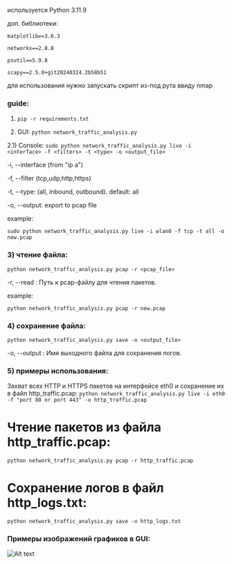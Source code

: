 используется Python 3.11.9

доп. библиотеки:

```
matplotlib==3.6.3

networkx==2.8.8

psutil==5.9.8

scapy==2.5.0+git20240324.2b58b51
```

для использования нужно запускать скрипт из-под рута ввиду nmap

### guide:

1) ```pip -r requirements.txt```
   
2) GUI: ```python network_traffic_analysis.py```
   
2.1) Console: `sudo python network_traffic_analysis.py live -i <interface> -f <filters> -t <type> -o <output_file>`

-i, --interface (from "ip a")

-f, --filter (tcp,udp,http,https)

-t, --type: (all, inbound, outbound). default: all

-o, --output: export to pcap file

example:

```sudo python network_traffic_analysis.py live -i wlan0 -f tcp -t all -o new.pcap```

### 3) чтение файла:
   
```python network_traffic_analysis.py pcap -r <pcap_file>```

-r, --read : Путь к pcap-файлу для чтения пакетов.

example:

```python network_traffic_analysis.py pcap -r new.pcap```

### 4) сохранение файла:
   
```python network_traffic_analysis.py save -o <output_file>```

-o, --output :  Имя выходного файла для сохранения логов.

### 5) примеры использования:
    
Захват всех HTTP и HTTPS пакетов на интерфейсе eth0 и сохранение их в файл http_traffic.pcap:
```python network_traffic_analysis.py live -i eth0 -f "port 80 or port 443" -o http_traffic.pcap```

# Чтение пакетов из файла http_traffic.pcap:
```python network_traffic_analysis.py pcap -r http_traffic.pcap```

# Сохранение логов в файл http_logs.txt:
```python network_traffic_analysis.py save -o http_logs.txt```

### Примеры изображений графиков в GUI:

![Alt text](https://github.com/katayo6/networkanalyzer/blob/main/network_graph.png)

